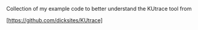 Collection of my example code to better understand the KUtrace tool from

[https://github.com/dicksites/KUtrace]
